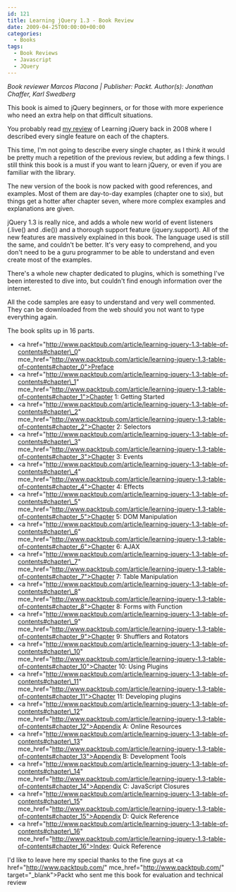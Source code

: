 ```yaml
---
id: 121
title: Learning jQuery 1.3 - Book Review
date: 2009-04-25T00:00:00+00:00
categories:
  - Books
tags:
  - Book Reviews
  - Javascript
  - JQuery
---
```

_Book reviewer Marcos Placona | Publisher: Packt. Author(s): Jonathan Chaffer, Karl Swedberg_

This book is aimed to jQuery beginners, or for those with more experience who need an extra help on that difficult situations.

You probably read <a href="https://www.placona.co.uk/learning-jquery-book-review/" mce_href="/blog/post.cfm/learning-jquery-book-review">my review</a> of Learning jQuery back in 2008 where I described every single feature on each of the chapters.

This time, I'm not going to describe every single chapter, as I think it would be pretty much a repetition of the previous review, but adding a few things. I still think this book is a must if you want to learn jQuery, or even if you are familiar with the library.

The new version of the book is now packed with good references, and examples. Most of them are day-to-day examples (chapter one to six), but things get a hotter after chapter seven, where more complex examples and explanations are given.

jQuery 1.3 is really nice, and adds a whole new world of event listeners (.live() and .die()) and a thorough support feature (jquery.support). All of the new features are massively explained in this book. The language used is still the same, and couldn't be better. It's very easy to comprehend, and you don't need to be a guru programmer to be able to understand and even create most of the examples.

There's a whole new chapter dedicated to plugins, which is something I've been interested to dive into, but couldn't find enough information over the internet.

All the code samples are easy to understand and very well commented. They can be downloaded from the web should you not want to type everything again.

The book splits up in 16 parts.

  * <a href="http://www.packtpub.com/article/learning-jquery-1.3-table-of-contents#chapter\_0" mce\_href="http://www.packtpub.com/article/learning-jquery-1.3-table-of-contents#chapter_0">Preface</a>
  * <a href="http://www.packtpub.com/article/learning-jquery-1.3-table-of-contents#chapter\_1" mce\_href="http://www.packtpub.com/article/learning-jquery-1.3-table-of-contents#chapter_1">Chapter 1: Getting Started</a>
  * <a href="http://www.packtpub.com/article/learning-jquery-1.3-table-of-contents#chapter\_2" mce\_href="http://www.packtpub.com/article/learning-jquery-1.3-table-of-contents#chapter_2">Chapter 2: Selectors</a>
  * <a href="http://www.packtpub.com/article/learning-jquery-1.3-table-of-contents#chapter\_3" mce\_href="http://www.packtpub.com/article/learning-jquery-1.3-table-of-contents#chapter_3">Chapter 3: Events</a>
  * <a href="http://www.packtpub.com/article/learning-jquery-1.3-table-of-contents#chapter\_4" mce\_href="http://www.packtpub.com/article/learning-jquery-1.3-table-of-contents#chapter_4">Chapter 4: Effects</a>
  * <a href="http://www.packtpub.com/article/learning-jquery-1.3-table-of-contents#chapter\_5" mce\_href="http://www.packtpub.com/article/learning-jquery-1.3-table-of-contents#chapter_5">Chapter 5: DOM Manipulation</a>
  * <a href="http://www.packtpub.com/article/learning-jquery-1.3-table-of-contents#chapter\_6" mce\_href="http://www.packtpub.com/article/learning-jquery-1.3-table-of-contents#chapter_6">Chapter 6: AJAX</a>
  * <a href="http://www.packtpub.com/article/learning-jquery-1.3-table-of-contents#chapter\_7" mce\_href="http://www.packtpub.com/article/learning-jquery-1.3-table-of-contents#chapter_7">Chapter 7: Table Manipulation</a>
  * <a href="http://www.packtpub.com/article/learning-jquery-1.3-table-of-contents#chapter\_8" mce\_href="http://www.packtpub.com/article/learning-jquery-1.3-table-of-contents#chapter_8">Chapter 8: Forms with Function</a>
  * <a href="http://www.packtpub.com/article/learning-jquery-1.3-table-of-contents#chapter\_9" mce\_href="http://www.packtpub.com/article/learning-jquery-1.3-table-of-contents#chapter_9">Chapter 9: Shufflers and Rotators</a>
  * <a href="http://www.packtpub.com/article/learning-jquery-1.3-table-of-contents#chapter\_10" mce\_href="http://www.packtpub.com/article/learning-jquery-1.3-table-of-contents#chapter_10">Chapter 10: Using Plugins</a>
  * <a href="http://www.packtpub.com/article/learning-jquery-1.3-table-of-contents#chapter\_11" mce\_href="http://www.packtpub.com/article/learning-jquery-1.3-table-of-contents#chapter_11">Chapter 11: Developing plugins</a>
  * <a href="http://www.packtpub.com/article/learning-jquery-1.3-table-of-contents#chapter\_12" mce\_href="http://www.packtpub.com/article/learning-jquery-1.3-table-of-contents#chapter_12">Appendix A: Online Resources</a>
  * <a href="http://www.packtpub.com/article/learning-jquery-1.3-table-of-contents#chapter\_13" mce\_href="http://www.packtpub.com/article/learning-jquery-1.3-table-of-contents#chapter_13">Appendix B: Development Tools</a>
  * <a href="http://www.packtpub.com/article/learning-jquery-1.3-table-of-contents#chapter\_14" mce\_href="http://www.packtpub.com/article/learning-jquery-1.3-table-of-contents#chapter_14">Appendix C: JavaScript Closures</a>
  * <a href="http://www.packtpub.com/article/learning-jquery-1.3-table-of-contents#chapter\_15" mce\_href="http://www.packtpub.com/article/learning-jquery-1.3-table-of-contents#chapter_15">Appendix D: Quick Reference</a>
  * <a href="http://www.packtpub.com/article/learning-jquery-1.3-table-of-contents#chapter\_16" mce\_href="http://www.packtpub.com/article/learning-jquery-1.3-table-of-contents#chapter_16">Index: Quick Reference</a>

I'd like to leave here my special thanks to the fine guys at <a href="http://www.packtpub.com/" mce\_href="http://www.packtpub.com/" target="\_blank">Packt</a> who sent me this book for evaluation and technical review

